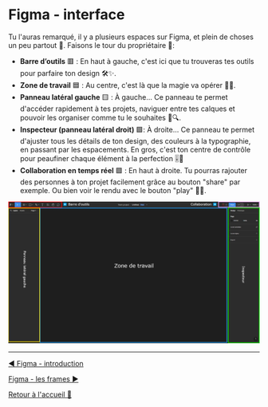 # Figma - interface

Tu l'auras remarqué, il y a plusieurs espaces sur Figma, et plein de choses un peu partout 👀. Faisons le tour du propriétaire 🚶:

- **Barre d’outils** 🟥 : En haut à gauche, c'est ici que tu trouveras tes outils pour parfaire ton design 🛠️✨.
- **Zone de travail** 🟦 : Au centre, c'est là que la magie va opérer 🎩🐰.
- **Panneau latéral gauche** 🟨 : À gauche... Ce panneau te permet d'accéder rapidement à tes projets, naviguer entre tes calques et pouvoir les organiser comme tu le souhaites 📂🔍.
- **Inspecteur (panneau latéral droit)** 🟩: À droite... Ce panneau te permet d'ajuster tous les détails de ton design, des couleurs à la typographie, en passant par les espacements. En gros, c'est ton centre de contrôle pour peaufiner chaque élément à la perfection 🎚️🌈
- **Collaboration en temps réel** 🟪 : En haut à droite. Tu pourras rajouter des personnes à ton projet facilement grâce au bouton "share" par exemple. Ou bien voir le rendu avec le bouton "play" 🎥👥.

<p align="center">
    <img src="../assets/03-figma-interface/figma-interface-outil.jpg"/>
</p>

---

[◀️ Figma - introduction](./02-figma-intro.md)

[Figma - les frames ▶️](./04-figma-frames.md)

[Retour à l'accueil 📍](../README.md)

